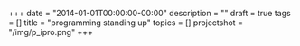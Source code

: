 +++
date = "2014-01-01T00:00:00-00:00"
description = ""
draft = true
tags = []
title = "programming standing up"
topics = []
projectshot = "/img/p_ipro.png"
+++
